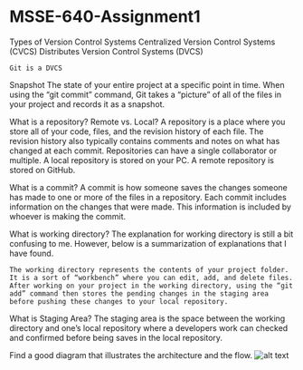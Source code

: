 # MSSE-640-Assignment1
Types of Version Control Systems
	Centralized Version Control Systems (CVCS)
	Distributes Version Control Systems (DVCS)

	Git is a DVCS

Snapshot
	The state of your entire project at a specific point in time. When using the “git commit” 	command, Git takes a “picture” of all of the files in your project and records it as a snapshot. 

What is a repository? Remote vs. Local?
	A repository is a place where you store all of your code, files, and the revision history of each file. The revision history also typically contains comments and notes on what has changed at each commit. Repositories can have a single collaborator or multiple. A local repository is stored on your PC. A remote repository is stored on GitHub.

What is a commit?
	A commit is how someone saves the changes someone has made to one or more of the files in a repository. Each commit includes information on the changes that were made. This information is included by whoever is making the commit.

What is working directory?
	The explanation for working directory is still a bit confusing to me. However, below is a summarization of explanations that I have found.

	The working directory represents the contents of your project folder. It is a sort of “workbench” where you can edit, add, and delete files. After working on your project in the working directory, using the “git add” command then stores the pending changes in the staging area before pushing these changes to your local repository.

What is Staging Area?
	The staging area is the space between the working directory and one’s local repository where a developers work can checked and confirmed before being saves in the local repository.

Find a good diagram that illustrates the architecture and the flow.
	![alt text](image.png)